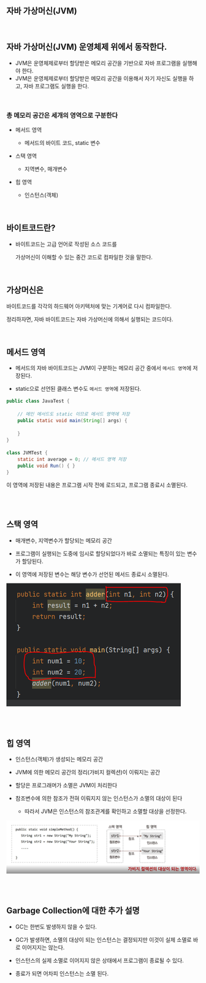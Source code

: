 ## 자바 가상머신(JVM)

<br/>

## 자바 가상머신(JVM) 운영체제 위에서 동작한다.

- JVM은 운영체제로부터 할당받은 메모리 공간을 기반으로 자바 프로그램을 실행해야 한다.
- JVM은 운영체제로부터 할당받은 메모리 공간을 이용해서 자기 자신도 실행을 하고, 자바 프로그램도 실행을 한다.
    
<br/>


### 총 메모리 공간은 세개의 영역으로 구분한다

- 메서드 영역

    - 메서드의 바이트 코드, static 변수
- 스택 영역
    - 지역변수, 매개변수
- 힙 영역
    - 인스턴스(객체)

<br/>

## 바이트코드란?

- 바이트코드는 고급 언어로 작성된 소스 코드를
    
    가상머신이 이해할 수 있는 중간 코드로 컴파일한 것을 말한다.


<br/>

## 가상머신은

바이트코드를 각각의 하드웨어 아키텍처에 맞는 기계어로 다시 컴파일한다.

정리하자면, 자바 바이트코드는 자바 가상머신에 의해서 실행되는 코드이다.

<br/>

## 메서드 영역

- 메서드의 자바 바이트코드는 JVM이 구분하는 메모리 공간 중에서 `메서드 영역`에 저장된다.

- static으로 선언된 클래스 변수도 `메서드 영역`에 저장된다.

```java
public class JavaTest {

    // 메인 메서드도 static 이므로 메서드 영역에 저장
    public static void main(String[] args) { 
		
    }
}

class JVMTest {
    static int average = 0; // 메서드 영역 저장
    public void Run() { }
}
```

이 영역에 저장된 내용은 프로그램 시작 전에 로드되고, 프로그램 종료시 소멸된다.

<br/><br/>

## 스택 영역

- 매개변수, 지역변수가 할당되는 메모리 공간

- 프로그램이 실행되는 도중에 임시로 할당되었다가 바로 소멸되는 특징이 있는 변수가 할당된다.
- 이 영역에 저장된 변수는 해당 변수가 선언된 메서드 종료시 소멸된다.

![이미지](/programming/img/입문386.PNG)

<br/><br/>

## 힙 영역

- 인스턴스(객체)가 생성되는 메모리 공간

- JVM에 의한 메모리 공간의 정리(가비지 컬렉션)이 이뤄지는 공간
- 할당은 프로그래머가 소멸은 JVM이 처리한다
- 참조변수에 의한 참조가 전혀 이뤄지지 않는 인스턴스가 소멸의 대상이 된다
    - 따라서 JVM은 인스턴스의 참조관계를 확인하고 소멸할 대상을 선정한다.

![이미지](/programming/img/입문387.PNG)

<br/><br/>

## Garbage Collection에 대한 추가 설명

- GC는 한번도 발생하지 않을 수 있다.

- GC가 발생하면, 소멸의 대상이 되는 인스턴스는 결정되지만 이것이 실제 소멸로 바로 이어지지는 않는다.
- 인스턴스의 실제 소멸로 이어지지 않은 상태에서 프로그램이 종료될 수 있다.
- 종료가 되면 어차피 인스턴스는 소멸 된다.